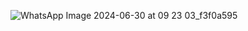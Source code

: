 ![WhatsApp Image 2024-06-30 at 09 23 03_f3f0a595](https://github.com/Adityaraj05/LeetCode/assets/118068294/fff303a9-232e-4652-bee6-8e0bbc9b3039)
